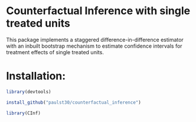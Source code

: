 # Counterfactual Inference with single treated units

This package implements a staggered difference-in-difference estimator with an 
inbuilt bootstrap mechanism to estimate confidence intervals for treatment effects of
single treated units. 


# Installation: 

```r
library(devtools)

install_github("paulst30/counterfactual_inference")

library(CInf)

```